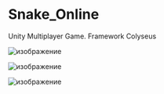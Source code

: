 # Snake_Online
 Unity Multiplayer Game. Framework Colyseus

![изображение](https://github.com/Olegsander78/Snake_Online/assets/79563332/3af23067-eea0-4d90-a594-c5102e9ee15d)

![изображение](https://github.com/Olegsander78/Snake_Online/assets/79563332/0db35755-1c31-403c-a450-31f7622030bc)

![изображение](https://github.com/Olegsander78/Snake_Online/assets/79563332/45fbc55a-d693-4438-aa45-9b6d196f4d4b)


